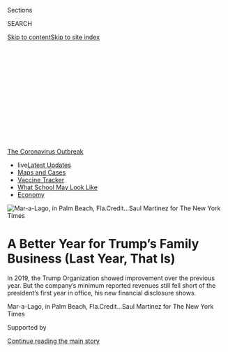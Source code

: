 <div id="app">

<div>

<div>

<div>

<div class="NYTAppHideMasthead css-ikk3s8 e1suatyy0">

<div class="section css-133zg39 e1suatyy2">

<div class="css-eph4ug er09x8g0">

<div class="css-6n7j50">

</div>

<span class="css-1dv1kvn">Sections</span>

<div class="css-10488qs">

<span class="css-1dv1kvn">SEARCH</span>

</div>

[Skip to content](#site-content)[Skip to site
index](#site-index)

</div>

<div class="css-10698na e1huz5gh0">

</div>

</div>

</div>

</div>

<div data-aria-hidden="false">

<div id="site-content" data-role="main">

<div>

<div class="css-1aor85t" style="opacity:0.000000001;z-index:-1;visibility:hidden">

<div class="css-1hqnpie">

<div class="css-epjblv">

<span class="css-17xtcya">[Business](/section/business)</span><span class="css-x15j1o">|</span><span class="css-fwqvlz">A
Better Year for Trump’s Family Business (Last Year, That
Is)</span>

</div>

<div class="css-k008qs">

<div class="css-1iwv8en">

<span class="css-18z7m18"></span>

<div>

</div>

</div>

<span class="css-1n6z4y">https://nyti.ms/3fqgGvv</span>

<div class="css-1705lsu">

<div class="css-4xjgmj">

<div class="css-4skfbu" data-role="toolbar" data-aria-label="Social Media Share buttons, Save button, and Comments Panel with current comment count" data-testid="share-tools">

  - 
  - 
  - 
  - 
    
    <div class="css-6n7j50">
    
    </div>

  - 

</div>

</div>

</div>

</div>

</div>

</div>

<div id="NYT_TOP_BANNER_REGION" class="css-11qgg8s">

<div>

<div id="styln-prism-menu-1592847958612" class="section interactive-content interactive-size-medium css-1du2ztb">

<div class="css-17ih8de interactive-body">

<div id="scroll-container" class="css-1gj85ro">

[<span class="styln-title-wrap"><span class="css-1pje3qr">The
Coronavirus</span><span class="css-1pje3qr">
Outbreak</span></span>](https://www.nytimes.com/news-event/coronavirus?action=click&pgtype=Article&state=default&region=TOP_BANNER&context=storylines_menu)

  - <span class="css-kqxiym" data-emphasize="true">live</span>[Latest
    Updates](https://www.nytimes.com/2020/07/31/world/coronavirus-covid-19.html?action=click&pgtype=Article&state=default&region=TOP_BANNER&context=storylines_menu)
  - [Maps and
    Cases](https://www.nytimes.com/interactive/2020/us/coronavirus-us-cases.html?action=click&pgtype=Article&state=default&region=TOP_BANNER&context=storylines_menu)
  - [Vaccine
    Tracker](https://www.nytimes.com/interactive/2020/science/coronavirus-vaccine-tracker.html?action=click&pgtype=Article&state=default&region=TOP_BANNER&context=storylines_menu)
  - [What School May Look
    Like](https://www.nytimes.com/interactive/2020/07/29/us/schools-reopening-coronavirus.html?action=click&pgtype=Article&state=default&region=TOP_BANNER&context=storylines_menu)
  - [Economy](https://www.nytimes.com/live/2020/07/31/business/stock-market-today-coronavirus?action=click&pgtype=Article&state=default&region=TOP_BANNER&context=storylines_menu)

</div>

</div>

</div>

</div>

</div>

<div id="fullBleedHeaderContent">

<div class="css-9fsmc8">

![<span class="css-16f3y1r e13ogyst0" data-aria-hidden="true">Mar-a-Lago,
in Palm Beach,
Fla.</span><span class="css-cnj6d5 e1z0qqy90" itemprop="copyrightHolder"><span class="css-1ly73wi e1tej78p0">Credit...</span><span><span>Saul
Martinez for The New York
Times</span></span></span>](https://static01.nyt.com/images/2020/06/30/multimedia/30trump-disclosure-2/merlin_173990283_6c753136-29ac-4140-acfa-4023fc3455fa-articleLarge.jpg?quality=75&auto=webp&disable=upscale)

</div>

<div class="css-1aqq9tq">

<div class="css-1vkm6nb ehdk2mb0">

# A Better Year for Trump’s Family Business (Last Year, That Is)

</div>

In 2019, the Trump Organization showed improvement over the previous
year. But the company’s minimum reported revenues still fell short of
the president’s first year in office, his new financial disclosure
shows.

</div>

<div class="css-nwzfg5 e1gnum310">

<span class="css-1f9pvn2 business">Mar-a-Lago, in Palm Beach,
Fla.</span><span class="css-cnj6d5 e1z0qqy90" itemprop="copyrightHolder"><span class="css-1ly73wi e1tej78p0">Credit...</span><span><span>Saul
Martinez for The New York Times</span></span></span>

</div>

<div id="sponsor-wrapper" class="css-1hyfx7x">

<div id="sponsor-slug" class="css-19vbshk">

Supported by

</div>

[Continue reading the main
story](#after-sponsor)

<div id="sponsor" class="ad sponsor-wrapper" style="text-align:center;height:100%;display:block">

</div>

<div id="after-sponsor">

</div>

</div>

<div class="css-1wx1auc e1gnum311">

<div class="css-18e8msd">

<div class="css-vp77d3 epjyd6m0">

<div class="css-1baulvz">

By [<span class="css-1baulvz" itemprop="name">Ben
Protess</span>](https://www.nytimes.com/by/ben-protess),
[<span class="css-1baulvz" itemprop="name">Steve
Eder</span>](https://www.nytimes.com/by/steve-eder) and
[<span class="css-1baulvz last-byline" itemprop="name">Michael H.
Keller</span>](https://www.nytimes.com/by/michael-h-keller)

</div>

</div>

  - July 31,
    2020

  - 
    
    <div class="css-4xjgmj">
    
    <div class="css-d8bdto" data-role="toolbar" data-aria-label="Social Media Share buttons, Save button, and Comments Panel with current comment count" data-testid="share-tools">
    
      - 
      - 
      - 
      - 
        
        <div class="css-6n7j50">
        
        </div>
    
      - 
    
    </div>
    
    </div>

</div>

</div>

</div>

<div class="section meteredContent css-1r7ky0e" name="articleBody" itemprop="articleBody">

<div class="css-1fanzo5 StoryBodyCompanionColumn">

<div class="css-53u6y8">

Before the coronavirus ripped through the country, upending President
Trump’s family business and the broader hospitality industry, the
company last year showed modest gains, according to Mr. Trump’s annual
financial disclosure report released late Friday.

The disclosure report, which offers the only official public detailing
of the president’s personal finances, had been delayed for months after
Mr. Trump received two extensions.

The delay came in part based on questions the Office of Government
Ethics had raised about, among other issues, the value of pro bono legal
work provided to the president by Rudolph W. Giuliani, the former New
York mayor, according to people with knowledge of the delay.

As the United States economy was humming in 2019, the Trump Organization
reported revenues of at least $446.3 million, up more than 2 percent
from $434.9 million, in 2018. In 2017, he reported at least $452.6
million in revenues.

</div>

</div>

<div class="css-1fanzo5 StoryBodyCompanionColumn">

<div class="css-53u6y8">

All told, the report shows that last year’s revenues, while an
improvement over 2018, still reflect the toll Mr. Trump’s divisive
presidency has taken on his brand.

The president reported assets worth at least $1.35 billion, down
narrowly from 2018 and 2017.

In a statement, Eric Trump, the president’s son and a senior executive
at the company, called it a “fantastic year for our country and one of
the best years in the history of The Trump Organization.”

While providing no specific historic comparisons for the privately held
company, he described the revenue as “strong” and noted that the company
has “very low levels of
debt.”

<div id="NYT_MAIN_CONTENT_1_REGION" class="css-9tf9ac">

<div>

<div id="styln-covid-updates-markets" class="section interactive-content interactive-size-medium css-1ftcdic">

<div class="css-17ih8de interactive-body">

<div id="styln-briefing-block">

<div class="briefing-block-header-section">

# [Latest Updates: Economy](https://www.nytimes.com/live/2020/07/31/business/stock-market-today-coronavirus?action=click&pgtype=Article&state=default&region=MAIN_CONTENT_1&context=storylines_live_updates)

</div>

<div class="briefing-block-lb-items">

<div class="briefing-block-update-time">

[3h
ago](https://www.nytimes.com/live/2020/07/31/business/stock-market-today-coronavirus?action=click&pgtype=Article&state=default&region=MAIN_CONTENT_1&context=storylines_live_updates#kodaks-chief-executive-was-given-stock-options-then-the-share-price-spiked-1000-percent)

</div>

<div>

[Kodak’s chief executive was given stock options. Then the share price
spiked 1,000
percent.](https://www.nytimes.com/live/2020/07/31/business/stock-market-today-coronavirus?action=click&pgtype=Article&state=default&region=MAIN_CONTENT_1&context=storylines_live_updates#kodaks-chief-executive-was-given-stock-options-then-the-share-price-spiked-1000-percent)

</div>

<div class="briefing-block-update-time">

[6h
ago](https://www.nytimes.com/live/2020/07/31/business/stock-market-today-coronavirus?action=click&pgtype=Article&state=default&region=MAIN_CONTENT_1&context=storylines_live_updates#fitch-ratings-downgrades-its-outlook-on-us-debt)

</div>

<div>

[Fitch Ratings downgrades its outlook on U.S.
debt.](https://www.nytimes.com/live/2020/07/31/business/stock-market-today-coronavirus?action=click&pgtype=Article&state=default&region=MAIN_CONTENT_1&context=storylines_live_updates#fitch-ratings-downgrades-its-outlook-on-us-debt)

</div>

<div class="briefing-block-update-time">

[13h
ago](https://www.nytimes.com/live/2020/07/31/business/stock-market-today-coronavirus?action=click&pgtype=Article&state=default&region=MAIN_CONTENT_1&context=storylines_live_updates#us-sanctions-more-chinese-officials-over-human-rights-violations-as-tensions-flare)

</div>

<div>

[U.S. sanctions more Chinese officials over human rights violations as
tensions
flare](https://www.nytimes.com/live/2020/07/31/business/stock-market-today-coronavirus?action=click&pgtype=Article&state=default&region=MAIN_CONTENT_1&context=storylines_live_updates#us-sanctions-more-chinese-officials-over-human-rights-violations-as-tensions-flare)

</div>

</div>

<div class="briefing-block-footer">

<div class="briefing-block-footer-meta">

[See more
updates](https://www.nytimes.com/live/2020/07/31/business/stock-market-today-coronavirus?action=click&pgtype=Article&state=default&region=MAIN_CONTENT_1&context=storylines_live_updates)

</div>

<div class="briefing-block-briefinglinks">

<span>More live coverage:</span>
[Global](https://www.nytimes.com/2020/07/31/world/coronavirus-covid-19.html?action=click&pgtype=Article&state=default&region=MAIN_CONTENT_1&context=storylines_live_updates)

</div>

</div>

</div>

</div>

</div>

</div>

</div>

Over all, the company’s golf business performed well — a number of
properties registered double-digit revenue gains — and Eric Trump
emphasized that “our core businesses were up considerably
year-over-year.”

The report also includes the unusual disclosure by the president that
the Office of Government Ethics had pressed him to address the free
legal services provided by Mr. Giuliani over the last two years. [Some
legal](https://www.nytimes.com/2019/12/13/us/politics/giuliani-trump-financial-disclosure.html)
experts had argued Mr. Trump had potentially broken the rules by not
disclosing the gift last year.

</div>

</div>

<div class="css-1fanzo5 StoryBodyCompanionColumn">

<div class="css-53u6y8">

“Although we did not believe and do not believe that any pro bono
publico counsel is reportable as a ‘gift,’ at the request of OGE, we
note that as has been widely reported in the media, Rudy Giuliani
provided such pro bono publico counsel in 2018 and 2019,” the report
says, referring to pro bono legal services and the Office of Government
Ethics.

Normally, if such a gift of free legal services has been provided, the
federal government official is required to disclose the value of the
gift. Mr. Trump declined to do so, with the disclosure report saying
“Mr. Giuliani is not able to estimate the value” of the services, so
“therefore, the value is unascertainable.”

The disclosure, required every year under federal ethics rules, was
originally due on May 15. The White House blamed the delay on the
coronavirus pandemic, but it also followed conversations between ethics
officials and representatives for Mr. Trump about a draft of the filing,
including the discussions over Mr. Giuliani’s free legal work, according
to the people familiar with the matter who were not authorized to speak
publicly.

</div>

</div>

<div class="css-79elbk" data-testid="photoviewer-wrapper">

<div class="css-z3e15g" data-testid="photoviewer-wrapper-hidden">

</div>

<div class="css-1a48zt4 ehw59r15" data-testid="photoviewer-children">

![<span class="css-16f3y1r e13ogyst0" data-aria-hidden="true">At the
Trump International Hotel in Washington, D.C., revenues were $40.5
million, falling just shy of 1 percent from
2018.</span><span class="css-cnj6d5 e1z0qqy90" itemprop="copyrightHolder"><span class="css-1ly73wi e1tej78p0">Credit...</span><span>Anna
Moneymaker/The New York
Times</span></span>](https://static01.nyt.com/images/2020/06/30/multimedia/30trump-disclosure-3/merlin_171801513_5a7a7dbd-af33-49c4-b0d0-a1f0fe7b65ef-articleLarge.jpg?quality=75&auto=webp&disable=upscale)

</div>

</div>

<div class="css-1fanzo5 StoryBodyCompanionColumn">

<div class="css-53u6y8">

The 78-page disclosure was the sixth by Mr. Trump since he announced his
candidacy for president in 2015.

Unlike the past six presidents, Mr. Trump has refused to release his tax
returns, leaving additional gaps in the public record of his finances,
and even went to court to block their release. The Supreme Court ruled
in early July that [congressional Democrats could
not](https://www.supremecourt.gov/opinions/19pdf/19-715_febh.pdf), at
least for now, see some of the president’s financial documents, likely
shielding the records from public view before the election.

For much of Mr. Trump’s presidency, his family business was stuck in
neutral. The family name was stripped from several properties. The
pipeline of potential new deals had dried up. And Mr. Trump’s polarizing
politics had generated a red-blue divide among many properties, leaving
his hotel in Chicago struggling, for instance, while his golf club in
North Carolina thrived.

</div>

</div>

<div class="css-1fanzo5 StoryBodyCompanionColumn">

<div class="css-53u6y8">

Results were mixed once again last year, according to the disclosure
statement.

Revenues grew about 2 percent at both the North Carolina club, and at
Trump National Doral Miami, the company’s biggest money generator. The
resort, which includes a hotel and four golf courses, had been
particularly stung by the divide over the president’s politics, as
revenues sagged after his election. Another golf club, at Bedminster,
N.J. — which Mr. Trump often visits during the summer — saw revenues
rise by 12.6 percent, while his club in Jupiter, Fla., was up 11.9
percent.

But at Mar-a-Lago, in Palm Beach, Fla., where Mr. Trump often spends
time during the winter months, revenues were $21.4 million, down 5.5
percent
[from 2018](https://www.nytimes.com/2019/05/16/us/politics/trump-financial-disclosures.html),
continuing a downward trend from 2017.

At the Trump International Hotel in Washington, just blocks from the
White House, revenues were $40.5 million, falling just shy of 1 percent
from
2018.

</div>

</div>

<div class="css-79elbk" data-testid="photoviewer-wrapper">

<div class="css-z3e15g" data-testid="photoviewer-wrapper-hidden">

</div>

<div class="css-1a48zt4 ehw59r15" data-testid="photoviewer-children">

<div class="css-1xdhyk6 erfvjey0">

<span class="css-1ly73wi e1tej78p0">Image</span>

<div class="css-zjzyr8">

<div data-testid="lazyimage-container" style="height:247.46666666666667px">

</div>

</div>

</div>

<span class="css-16f3y1r e13ogyst0" data-aria-hidden="true">At the Trump
Organization’s only remaining New York hotel, on Central Park West,
revenue on the commercial space was about the same as reported for
2018.</span><span class="css-cnj6d5 e1z0qqy90" itemprop="copyrightHolder"><span class="css-1ly73wi e1tej78p0">Credit...</span><span>Demetrius
Freeman for The New York Times</span></span>

</div>

</div>

<div class="css-1fanzo5 StoryBodyCompanionColumn">

<div class="css-53u6y8">

At the company’s only remaining New York hotel, on Central Park West,
revenue on the commercial space was between $1 million and $5 million,
the same range as reported for 2018. Last year, the company agreed to
downsize the “Trump” signs on the premises after some owners of the
adjoining condominium tower complained that the branding was hurting
their property values.

At best, the disclosure provides a general view of Mr. Trump’s business
interests. Such statements offer inexact accounting, as dollar amounts
are often reported in ranges, and they do not reflect profits or losses,
making it difficult to assess the bottom line.

The report, for example, does not fully reflect the revenues from a pair
of office towers in New York and California, where Mr. Trump is a
partial owner. Both properties have been a [substantial source of
revenue](https://www.nytimes.com/2019/12/25/us/politics/trump-businesses.html)
in recent years, making up for weaknesses in other business lines.

</div>

</div>

<div class="css-1fanzo5 StoryBodyCompanionColumn">

<div class="css-53u6y8">

The financial disclosure report was also a relic of the past long before
it was released. Less than three months into the new year, the pandemic
began wreaking havoc on millions of businesses across the nation. Mr.
Trump’s company — with deep interests in hospitality and commercial real
estate, two of the hardest-hit sectors — has been no exception, closing
its clubs and resorts, laying off or furloughing workers, and clipping
health care benefits for some.

Even as the company [reopened the Doral
resort](https://www.nytimes.com/2020/06/23/us/trump-doral-reopen-coronavirus.html),
a move that was expected to breathe some new life into the business, new
cases of the coronavirus were spiking in surrounding Miami-Dade County,
demonstrating the power of the pandemic to disrupt any recovery.

Reflecting the turmoil, the Trump Organization sought to reduce or delay
its payments on certain loans from Deutsche Bank, including about $125
million the company borrowed when it [was buying Doral
in 2012](https://www.reuters.com/article/us-usa-florida-trump/trump-buys-miamis-doral-golf-resort-for-150-million-idUSTRE81R1C620120228#:~:text=MIAMI%20\(Reuters\)%20%2D%20Real%20estate,of%20hotels%20and%20golf%20resorts.),
according to people with knowledge of the matter. The bank agreed to a
break, in line with those offered to other borrowers, but the Trump
Organization concluded that the offer was not worth taking and turned it
down, the people
said.

</div>

</div>

<div class="css-79elbk" data-testid="photoviewer-wrapper">

<div class="css-z3e15g" data-testid="photoviewer-wrapper-hidden">

</div>

<div class="css-1a48zt4 ehw59r15" data-testid="photoviewer-children">

<div class="css-1xdhyk6 erfvjey0">

<span class="css-1ly73wi e1tej78p0">Image</span>

<div class="css-zjzyr8">

<div data-testid="lazyimage-container" style="height:257.77777777777777px">

</div>

</div>

</div>

<span class="css-16f3y1r e13ogyst0" data-aria-hidden="true">Trump
National Doral Miami is the Trump Organization’s biggest money
generator.</span><span class="css-cnj6d5 e1z0qqy90" itemprop="copyrightHolder"><span class="css-1ly73wi e1tej78p0">Credit...</span><span>Scott
McIntyre for The New York Times</span></span>

</div>

</div>

<div class="css-1fanzo5 StoryBodyCompanionColumn">

<div class="css-53u6y8">

Real estate analysts have predicted that the hotel sector [will not
fully recover until
late 2023](https://www.cbrehotels.com/en/about-us/press-center/cbre-hotels-research-forecasts-full-demand-recovery-by-late-20220),
and data shows that luxury hotels, including the seven Trump-branded
hotels in the United States, have been the hardest hit by the continued
industry depression.

The disclosure shows the Trump Organization’s debt remained unchanged
from the previous
year.

</div>

</div>

<div class="css-79elbk" data-testid="photoviewer-wrapper">

<div class="css-z3e15g" data-testid="photoviewer-wrapper-hidden">

</div>

<div class="css-1a48zt4 ehw59r15" data-testid="photoviewer-children">

<div class="css-1xdhyk6 erfvjey0">

<span class="css-1ly73wi e1tej78p0">Image</span>

<div class="css-zjzyr8">

<div data-testid="lazyimage-container" style="height:257.77777777777777px">

</div>

</div>

</div>

<span class="css-16f3y1r e13ogyst0" data-aria-hidden="true">The Trump
National Doral Miami, which includes a hotel and four golf courses, had
been particularly stung by the divide over the president’s politics, as
revenues sagged after his election.
</span><span class="css-cnj6d5 e1z0qqy90" itemprop="copyrightHolder"><span class="css-1ly73wi e1tej78p0">Credit...</span><span>Scott
McIntyre for The New York Times</span></span>

</div>

</div>

<div class="css-1fanzo5 StoryBodyCompanionColumn">

<div class="css-53u6y8">

Eric Lipton contributed reporting.

</div>

</div>

</div>

<div>

</div>

<div>

</div>

<div>

</div>

<div>

<div id="bottom-wrapper" class="css-1ede5it">

<div id="bottom-slug" class="css-l9onyx">

Advertisement

</div>

[Continue reading the main
story](#after-bottom)

<div id="bottom" class="ad bottom-wrapper" style="text-align:center;height:100%;display:block;min-height:90px">

</div>

<div id="after-bottom">

</div>

</div>

</div>

</div>

</div>

## Site Index

<div>

</div>

## Site Information Navigation

  - [© <span>2020</span> <span>The New York Times
    Company</span>](https://help.nytimes.com/hc/en-us/articles/115014792127-Copyright-notice)

<!-- end list -->

  - [NYTCo](https://www.nytco.com/)
  - [Contact
    Us](https://help.nytimes.com/hc/en-us/articles/115015385887-Contact-Us)
  - [Work with us](https://www.nytco.com/careers/)
  - [Advertise](https://nytmediakit.com/)
  - [T Brand Studio](http://www.tbrandstudio.com/)
  - [Your Ad
    Choices](https://www.nytimes.com/privacy/cookie-policy#how-do-i-manage-trackers)
  - [Privacy](https://www.nytimes.com/privacy)
  - [Terms of
    Service](https://help.nytimes.com/hc/en-us/articles/115014893428-Terms-of-service)
  - [Terms of
    Sale](https://help.nytimes.com/hc/en-us/articles/115014893968-Terms-of-sale)
  - [Site
    Map](https://spiderbites.nytimes.com)
  - [Help](https://help.nytimes.com/hc/en-us)
  - [Subscriptions](https://www.nytimes.com/subscription?campaignId=37WXW)

</div>

</div>

</div>

</div>
